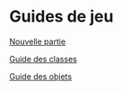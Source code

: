 # Guides de jeu

[Nouvelle partie](newgame.md)

[Guide des classes](classes.md)

[Guide des objets](items.md)
